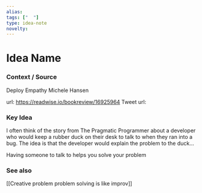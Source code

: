 ```yaml
---
alias: 
tags: ["  "]
type: idea-note
novelty: 
---
```

# Idea Name

### Context / Source
Deploy Empathy
Michele Hansen

url: https://readwise.io/bookreview/16925964
Tweet url: 

### Key Idea

I often think of the story from The Pragmatic Programmer about a developer who would keep a rubber duck on their desk to talk to when they ran into a bug. The idea is that the developer would explain the problem to the duck...

Having someone to talk to helps you solve your problem

### See also
[[Creative problem problem solving is like improv]]
